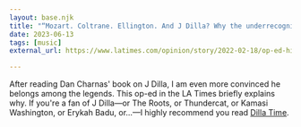 ```yaml
---
layout: base.njk
title: "“Mozart. Coltrane. Ellington. And J Dilla? Why the underrecognized beatmaker belongs among the legends”"
date: 2023-06-13
tags: [music]
external_url: https://www.latimes.com/opinion/story/2022-02-18/op-ed-hip-hop-beatmaker-j-dilla-ellington-mozart-coltrane?ref=daniel.pizza

---
```


After reading Dan Charnas' book on J Dilla, I am even more convinced he belongs among the legends. This op-ed in the LA Times briefly explains why. If you're a fan of J Dilla—or The Roots, or Thundercat, or Kamasi Washington, or Erykah Badu, or...—I highly recommend you read [Dilla Time](https://oku.club/book/dilla-time-by-dan-charnas-GLFJR?ref=daniel.pizza "Dilla Time on Oku").
